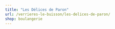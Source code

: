 ```yaml
---
title: "Les Délices de Paron"
url: /verrieres-le-buisson/les-delices-de-paron/
shop: boulangerie
---
```

